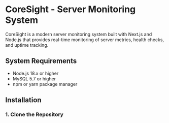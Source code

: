 # CoreSight - Server Monitoring System

CoreSight is a modern server monitoring system built with Next.js and Node.js that provides real-time monitoring of server metrics, health checks, and uptime tracking.

## System Requirements

- Node.js 18.x or higher
- MySQL 5.7 or higher
- npm or yarn package manager

## Installation

### 1. Clone the Repository
